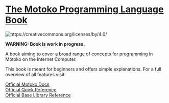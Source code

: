 # [The Motoko Programming Language Book]()

<img src="https://mirrors.creativecommons.org/presskit/buttons/88x31/png/by.png" alt="https://creativecommons.org/licenses/by/4.0/" />

**WARNING: Book is work in progress.**  

A book aiming to cover a broad range of concepts for programming in Motoko on the Internet Computer.

This book is meant for beginners and offers simple explanations. For a full overview of all features visit:

[Official Motoko Docs](https://internetcomputer.org/docs/current/developer-docs/build/cdks/motoko-dfinity/motoko/)  
[Official Quick Reference](https://internetcomputer.org/docs/current/developer-docs/build/cdks/motoko-dfinity/language-manual)  
[Official Base Library Reference](https://internetcomputer.org/docs/current/references/motoko-ref/)
